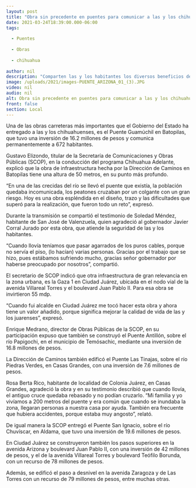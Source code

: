 ```yaml
---
layout: post
title: "Obra sin precedente en puentes para comunicar a las y los chihuahuenses -  Elizondo"
date: 2021-03-24T18:39:00.000-06:00
tags:
  
  - Puentes
  
  - Obras
  
  - chihuahua
  
author: nil
description: "Comparten las y los habitantes los diversos beneficios de estar permanentemente comunicados, aun en época de lluvias"
image: /uploads/2021/images-PUENTE_ARIZONA_01_(3).JPG
video: nil
audio: nil
alt: Obra sin precedente en puentes para comunicar a las y los chihuahuenses -  Elizondo
front: false
section: Local
---
```


Una de las obras carreteras más importantes que el Gobierno del Estado ha entregado a las y los chihuahuenses, es el Puente Guamúchil en Batopilas, que tuvo una inversión de 16.2 millones de pesos y comunica permanentemente a 672 habitantes.

Gustavo Elizondo, titular de la Secretaría de Comunicaciones y Obras Públicas (SCOP), en la conducción del programa Chihuahua Adelante, explicó que la obra de infraestructura hecha por la Dirección de Caminos en Batopilas tiene una altura de 50 metros, en su punto más profundo.

“En una de las crecidas del río se llevó el puente que existía, la población quedaba incomunicada, los peatones cruzaban por un colgante con un gran riesgo. Hoy es una obra espléndida en el diseño, trazo y las dificultades que superó para la realización, que fueron todo un reto”, expresó.

Durante la transmisión se compartió el testimonio de Soledad Méndez, habitante de San José de Valenzuela, quien agradeció al gobernador Javier Corral Jurado por esta obra, que atiende la seguridad de las y los habitantes.

“Cuando llovía teníamos que pasar agarrados de los puros cables, porque no servía el piso, (lo hacían) varias personas. Gracias por el trabajo que se hizo, pues estábamos sufriendo mucho, gracias señor gobernador por haberse preocupado por nosotros”, compartió.

El secretario de SCOP indicó que otra infraestructura de gran relevancia en la zona urbana, es la Gaza 1 en Ciudad Juárez, ubicada en el nodo vial de la avenida Villareal Torres y el boulevard Juan Pablo II. Para esa obra se invirtieron 55 mdp.

“Cuando fui alcalde en Ciudad Juárez me tocó hacer esta obra y ahora tiene un valor añadido, porque significa mejorar la calidad de vida de las y los juarenses”, expresó.

Enrique Medrano, director de Obras Públicas de la SCOP, en su participación expuso que también se construyó el Puente Antillón, sobre el río Papigochi, en el municipio de Temósachic, mediante una inversión de 16.8 millones de pesos.

La Dirección de Caminos también edificó el Puente Las Tinajas, sobre el río Piedras Verdes, en Casas Grandes, con una inversión de 7.6 millones de pesos.

Rosa Berta Rico, habitante de localidad de Colonia Juárez, en Casas Grandes, agradeció la obra y en su testimonio describió que cuando llovía, el antiguo cruce quedaba rebasado y no podían cruzarlo. “Mi familia y yo vivíamos a 200 metros del puente y era común que cuando se inundaba la zona, llegaran personas a nuestra casa por ayuda. También era frecuente que hubiera accidentes, porque estaba muy angosto”, relató.

De igual manera la SCOP entregó el Puente San Ignacio, sobre el río Chuvíscar, en Aldama, que tuvo una inversión de 19.6 millones de pesos.

En Ciudad Juárez se construyeron también los pasos superiores en la avenida Arizona y boulevard Juan Pablo II, con una inversión de 42 millones de pesos, y el de la avenida Villareal Torres y boulevard Teófilo Borunda, con un recurso de 78 millones de pesos.

Además, se edificó el paso a desnivel en la avenida Zaragoza y de Las Torres con un recurso de 79 millones de pesos, entre muchas otras.